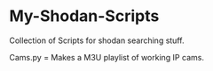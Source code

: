 # My-Shodan-Scripts
Collection of Scripts for shodan searching stuff.


Cams.py = Makes a M3U playlist of working IP cams.
